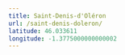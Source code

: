 ```yaml
---
title: Saint-Denis-d'Oléron
url: /saint-denis-doleron/
latitude: 46.033611
longitude: -1.3775000000000002
---
```

